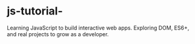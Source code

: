 # js-tutorial-
Learning JavaScript to build interactive web apps. Exploring DOM, ES6+, and real projects to grow as a developer.
